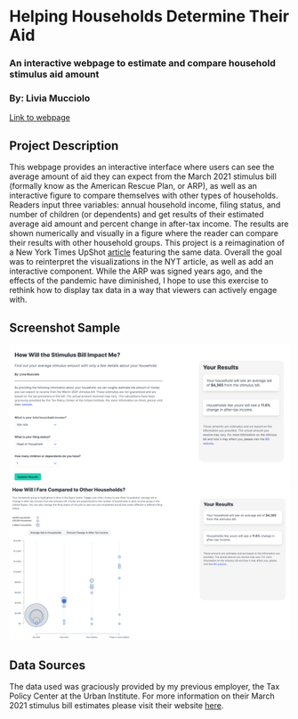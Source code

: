 # Helping Households Determine Their Aid

### An interactive webpage to estimate and compare household stimulus aid amount

### By: Livia Mucciolo

[Link to webpage](https://lmucciolo.github.io/stimulus_aid_viz/)

## Project Description

This webpage provides an interactive interface where users can see the average
amount of aid they can expect from the March 2021 stimulus bill (formally know as
the American Rescue Plan, or ARP), as well as an
interactive figure to compare themselves with other types of households. Readers
input three variables: annual household income, filing status, and number of
children (or dependents) and get results of their estimated average aid amount
and percent change in after-tax income. The results are shown numerically
and visually in a figure where the reader can compare their results with other
household groups. This project is a reimagination of a New York Times UpShot
[article](https://www.nytimes.com/2021/03/12/upshot/stimulus-bill-money-families.html)
featuring the same data. Overall the goal was to reinterpret the visualizations
in the NYT article, as well as add an interactive component. While the ARP was
signed years ago, and the effects of the pandemic have diminished,
I hope to use this exercise to rethink how to display tax data in a way that
viewers can actively engage with.

## Screenshot Sample

![](screenshot1.png)
![](screenshot2.png)

## Data Sources

The data used was graciously provided by my previous employer, the Tax Policy Center
at the Urban Institute. For more information on their March 2021 stimulus bill
estimates please visit their website [here](https://taxpolicycenter.org/taxvox/tpc-releases-new-distributional-analysis-pandemic-relief-bill).
